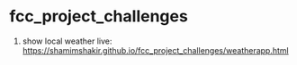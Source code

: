 # fcc_project_challenges
  1. show local weather
    live: https://shamimshakir.github.io/fcc_project_challenges/weatherapp.html
